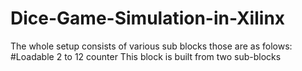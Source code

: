 # Dice-Game-Simulation-in-Xilinx
 The whole setup consists of various sub blocks those are as folows:
#Loadable 2 to 12 counter
  This block is built from two sub-blocks 
